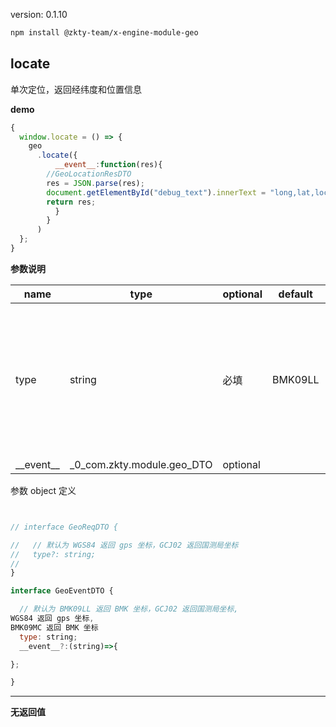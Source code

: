 
version: 0.1.10
``` bash
npm install @zkty-team/x-engine-module-geo
```



## locate


单次定位，返回经纬度和位置信息


**demo**
``` js
{
  window.locate = () => {
    geo
      .locate({
          __event__:function(res){
        //GeoLocationResDTO
        res = JSON.parse(res);
        document.getElementById("debug_text").innerText = "long,lat,locs:"+ res["longitude"]+res["latitude"]+res["country"]+res["province"]+res["city"]+res["district"]+res["street"];
        return res;
          }
        }
      )
  };
}
``` 

	
**参数说明**

| name                        | type      | optional | default   | comment  |
| --------------------------- | --------- | -------- | --------- |--------- |
| type | string | 必填 | BMK09LL |  默认为 BMK09LL 返回 BMK 坐标，GCJ02 返回国测局坐标,WGS84 返回 gps 坐标,BMK09MC 返回 BMK 坐标 |
| \_\_event\_\_ | _0_com.zkty.module.geo_DTO | optional |  |  |


参数 object  定义
``` js


// interface GeoReqDTO {

//   // 默认为 WGS84 返回 gps 坐标，GCJ02 返回国测局坐标
//   type?: string;
// 
}

interface GeoEventDTO {

  // 默认为 BMK09LL 返回 BMK 坐标，GCJ02 返回国测局坐标,
WGS84 返回 gps 坐标,
BMK09MC 返回 BMK 坐标
  type: string;
  __event__?:(string)=>{

};

}
``` 


---------------------
**无返回值**



    